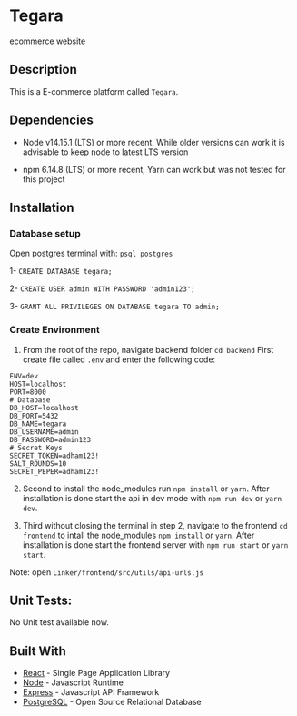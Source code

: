 # Tegara
ecommerce website
## Description

This is a E-commerce platform called `Tegara`.

## Dependencies

- Node v14.15.1 (LTS) or more recent. While older versions can work it is advisable to keep node to latest LTS version

- npm 6.14.8 (LTS) or more recent, Yarn can work but was not tested for this project

## Installation

### Database setup

Open postgres terminal with: `psql postgres`

1- `CREATE DATABASE tegara;`

2- `CREATE USER admin WITH PASSWORD 'admin123';`

3- `GRANT ALL PRIVILEGES ON DATABASE tegara TO admin;`

### Create Environment

1. From the root of the repo, navigate backend folder `cd backend` First create file called `.env` and enter the following code:

```
ENV=dev
HOST=localhost
PORT=8000
# Database
DB_HOST=localhost
DB_PORT=5432
DB_NAME=tegara
DB_USERNAME=admin
DB_PASSWORD=admin123
# Secret Keys
SECRET_TOKEN=adham123!
SALT_ROUNDS=10
SECRET_PEPER=adham123!
```

2. Second to install the node_modules run `npm install` or `yarn`. After installation is done start the api in dev mode with `npm run dev` or `yarn dev`.

3. Third without closing the terminal in step 2, navigate to the frontend `cd frontend` to intall the node_modules `npm install` or `yarn`. After installation is done start the frontend server with `npm run start` or `yarn start`.

Note: open `Linker/frontend/src/utils/api-urls.js`

## Unit Tests:

No Unit test available now.

## Built With

- [React](https://reactjs.org/) - Single Page Application Library
- [Node](https://nodejs.org) - Javascript Runtime
- [Express](https://expressjs.com/) - Javascript API Framework
- [PostgreSQL](https://www.postgresql.org/) - Open Source Relational Database
